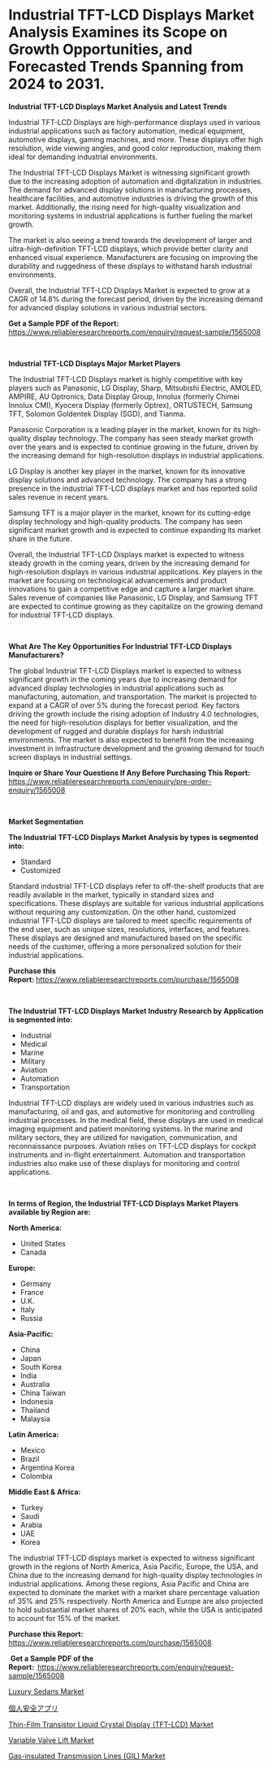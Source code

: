 <p><h1>Industrial TFT-LCD Displays Market Analysis Examines its Scope on Growth Opportunities, and Forecasted Trends Spanning from 2024 to 2031.</h1></p><p><strong>Industrial TFT-LCD Displays Market Analysis and Latest Trends</strong></p>
<p><p>Industrial TFT-LCD Displays are high-performance displays used in various industrial applications such as factory automation, medical equipment, automotive displays, gaming machines, and more. These displays offer high resolution, wide viewing angles, and good color reproduction, making them ideal for demanding industrial environments.</p><p>The Industrial TFT-LCD Displays Market is witnessing significant growth due to the increasing adoption of automation and digitalization in industries. The demand for advanced display solutions in manufacturing processes, healthcare facilities, and automotive industries is driving the growth of this market. Additionally, the rising need for high-quality visualization and monitoring systems in industrial applications is further fueling the market growth.</p><p>The market is also seeing a trend towards the development of larger and ultra-high-definition TFT-LCD displays, which provide better clarity and enhanced visual experience. Manufacturers are focusing on improving the durability and ruggedness of these displays to withstand harsh industrial environments.</p><p>Overall, the Industrial TFT-LCD Displays Market is expected to grow at a CAGR of 14.8% during the forecast period, driven by the increasing demand for advanced display solutions in various industrial sectors.</p></p>
<p><strong>Get a Sample PDF of the Report:&nbsp;</strong> <a href="https://www.reliableresearchreports.com/enquiry/request-sample/1565008">https://www.reliableresearchreports.com/enquiry/request-sample/1565008</a></p>
<p>&nbsp;</p>
<p><strong>Industrial TFT-LCD Displays Major Market Players</strong></p>
<p><p>The Industrial TFT-LCD Displays market is highly competitive with key players such as Panasonic, LG Display, Sharp, Mitsubishi Electric, AMOLED, AMPIRE, AU Optronics, Data Display Group, Innolux (formerly Chimei Innolux CMI), Kyocera Display (formerly Optrex), ORTUSTECH, Samsung TFT, Solomon Goldentek Display (SGD), and Tianma. </p><p>Panasonic Corporation is a leading player in the market, known for its high-quality display technology. The company has seen steady market growth over the years and is expected to continue growing in the future, driven by the increasing demand for high-resolution displays in industrial applications.</p><p>LG Display is another key player in the market, known for its innovative display solutions and advanced technology. The company has a strong presence in the industrial TFT-LCD displays market and has reported solid sales revenue in recent years.</p><p>Samsung TFT is a major player in the market, known for its cutting-edge display technology and high-quality products. The company has seen significant market growth and is expected to continue expanding its market share in the future.</p><p>Overall, the Industrial TFT-LCD Displays market is expected to witness steady growth in the coming years, driven by the increasing demand for high-resolution displays in various industrial applications. Key players in the market are focusing on technological advancements and product innovations to gain a competitive edge and capture a larger market share. Sales revenue of companies like Panasonic, LG Display, and Samsung TFT are expected to continue growing as they capitalize on the growing demand for industrial TFT-LCD displays.</p></p>
<p>&nbsp;</p>
<p><strong>What Are The Key Opportunities For Industrial TFT-LCD Displays Manufacturers?</strong></p>
<p><p>The global Industrial TFT-LCD Displays market is expected to witness significant growth in the coming years due to increasing demand for advanced display technologies in industrial applications such as manufacturing, automation, and transportation. The market is projected to expand at a CAGR of over 5% during the forecast period. Key factors driving the growth include the rising adoption of Industry 4.0 technologies, the need for high-resolution displays for better visualization, and the development of rugged and durable displays for harsh industrial environments. The market is also expected to benefit from the increasing investment in infrastructure development and the growing demand for touch screen displays in industrial settings.</p></p>
<p><strong>Inquire or Share Your Questions If Any Before Purchasing This Report:</strong> <a href="https://www.reliableresearchreports.com/enquiry/pre-order-enquiry/1565008">https://www.reliableresearchreports.com/enquiry/pre-order-enquiry/1565008</a></p>
<p>&nbsp;</p>
<p><strong>Market Segmentation</strong></p>
<p><strong>The Industrial TFT-LCD Displays Market Analysis by types is segmented into:</strong></p>
<p><ul><li>Standard</li><li>Customized</li></ul></p>
<p><p>Standard industrial TFT-LCD displays refer to off-the-shelf products that are readily available in the market, typically in standard sizes and specifications. These displays are suitable for various industrial applications without requiring any customization. On the other hand, customized industrial TFT-LCD displays are tailored to meet specific requirements of the end user, such as unique sizes, resolutions, interfaces, and features. These displays are designed and manufactured based on the specific needs of the customer, offering a more personalized solution for their industrial applications.</p></p>
<p><strong>Purchase this Report:&nbsp;</strong><a href="https://www.reliableresearchreports.com/purchase/1565008">https://www.reliableresearchreports.com/purchase/1565008</a></p>
<p>&nbsp;</p>
<p><strong>The Industrial TFT-LCD Displays Market Industry Research by Application is segmented into:</strong></p>
<p><ul><li>Industrial</li><li>Medical</li><li>Marine</li><li>Military</li><li>Aviation</li><li>Automation</li><li>Transportation</li></ul></p>
<p><p>Industrial TFT-LCD displays are widely used in various industries such as manufacturing, oil and gas, and automotive for monitoring and controlling industrial processes. In the medical field, these displays are used in medical imaging equipment and patient monitoring systems. In the marine and military sectors, they are utilized for navigation, communication, and reconnaissance purposes. Aviation relies on TFT-LCD displays for cockpit instruments and in-flight entertainment. Automation and transportation industries also make use of these displays for monitoring and control applications.</p></p>
<p>&nbsp;</p>
<p><strong>In terms of Region, the Industrial TFT-LCD Displays Market Players available by Region are:</strong></p>
<p>
    <p> <strong> North America: </strong>
        <ul>
            <li>United States</li>
            <li>Canada</li>
        </ul>
        </p> 
    <p> <strong> Europe: </strong>
        <ul>
            <li>Germany</li>
            <li>France</li>
            <li>U.K.</li>
            <li>Italy</li>
            <li>Russia</li>
        </ul>
        </p> 
    <p> <strong> Asia-Pacific: </strong>
        <ul>
            <li>China</li>
            <li>Japan</li>
            <li>South Korea</li>
            <li>India</li>
            <li>Australia</li>
            <li>China Taiwan</li>
            <li>Indonesia</li>
            <li>Thailand</li>
            <li>Malaysia</li>
        </ul>
        </p> 
    <p> <strong> Latin America: </strong>
        <ul>
            <li>Mexico</li>
            <li>Brazil</li>
            <li>Argentina Korea</li>
            <li>Colombia</li>
        </ul>
        </p> 
    <p> <strong> Middle East & Africa: </strong>
        <ul>
            <li>Turkey</li>
            <li>Saudi</li>
            <li>Arabia</li>
            <li>UAE</li>
            <li>Korea</li>
        </ul>
    </p>
    </p>
<p><p>The industrial TFT-LCD displays market is expected to witness significant growth in the regions of North America, Asia Pacific, Europe, the USA, and China due to the increasing demand for high-quality display technologies in industrial applications. Among these regions, Asia Pacific and China are expected to dominate the market with a market share percentage valuation of 35% and 25% respectively. North America and Europe are also projected to hold substantial market shares of 20% each, while the USA is anticipated to account for 15% of the market.</p></p>
<p><strong>Purchase this Report: </strong><a href="https://www.reliableresearchreports.com/purchase/1565008">https://www.reliableresearchreports.com/purchase/1565008</a></p>
<p>&nbsp;<strong>Get a Sample PDF of the Report:&nbsp;&nbsp;</strong><a href="https://www.reliableresearchreports.com/enquiry/request-sample/1565008">https://www.reliableresearchreports.com/enquiry/request-sample/1565008</a></p>
<p><strong></strong></p>
<p><p><a href="https://issuu.com/reportprime-2/docs/luxury-sedans-market-size-2030.pptx">Luxury Sedans Market</a></p><p><a href="https://github.com/moulafa/Market-Research-Report-List-1/blob/main/731985812759.md">個人安全アプリ</a></p><p><a href="https://github.com/ruddyyedelwadw/Market-Research-Report-List-1/blob/main/thin-film-transistor-liquid-crystal-display-tft-lcd-market.md">Thin-Film Transistor Liquid Crystal Display (TFT-LCD) Market</a></p><p><a href="https://issuu.com/reportprime-2/docs/variable-valve-lift-market-size-2030.pptx">Variable Valve Lift Market</a></p><p><a href="https://github.com/jaidynmorantestelletmjzya/Market-Research-Report-List-2/blob/main/gas-insulated-transmission-lines-gil-market.md">Gas-insulated Transmission Lines (GIL) Market</a></p></p>